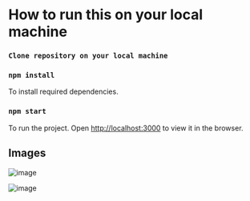 # How to run this on your local machine

### `Clone repository on your local machine`

### `npm install`

To install required dependencies.

### `npm start`

To run the project.
Open [http://localhost:3000](http://localhost:3000) to view it in the browser.

## Images

![image](https://i.imgur.com/mkH2wv8.png)

![image](https://i.imgur.com/pxB8Jwe.png)
